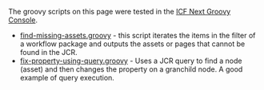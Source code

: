 The groovy scripts on this page were tested in the [ICF Next Groovy Console](https://github.com/icfnext/aem-groovy-console).

- [find-missing-assets.groovy](find-missing-assets.groovy) - this script iterates the items in the filter of a workflow package and outputs the assets or pages that cannot be found in the JCR.
- [fix-property-using-query.groovy](fix-property-using-query.groovy) - Uses a JCR query to find a node (asset) and then changes the property on a granchild node. A good example of query execution.
